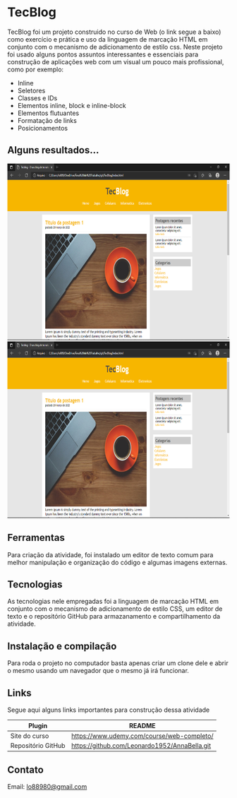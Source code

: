 # TecBlog


TecBlog foi um projeto construido no curso de Web (o link segue a baixo) como exercício e prática e uso da linguagem de marcação HTML em conjunto com o mecanismo de adicionamento de estilo css. Neste projeto foi usado alguns pontos assuntos interessantes e essenciais para construção de aplicações web com um visual um pouco mais profissional, como por exemplo:
  
  - Inline
  - Seletores
  - Classes e IDs
  - Elementos inline, block e inline-block
  - Elementos flutuantes
  - Formatação de links
  - Posicionamentos
  
  
 ## Alguns resultados...
 
<img src="https://github.com/Leonardo1952/TecBlog/blob/master/imagens/readme/home.png" height="400px">
<img src="https://github.com/Leonardo1952/TecBlog/blob/master/imagens/readme/home.png" height="400px">

## Ferramentas

Para criação da atividade, foi instalado um editor de texto comum para melhor manipulação e organização do código e algumas imagens externas.
  

## Tecnologias

As tecnologias nele empregadas foi a linguagem de marcação HTML em conjunto com o mecanismo de adicionamento de estilo CSS, um editor de texto e o repositório GitHub para armazanamento e compartilhamento da atividade.

## Instalação e compilação

Para roda o projeto no computador basta apenas criar um clone dele e abrir o mesmo usando um navegador que o mesmo já irá funcionar.

## Links

Segue aqui alguns links importantes para construção dessa atividade

| Plugin | README |
| ------ | ------ |
| Site do curso | https://www.udemy.com/course/web-completo/ |
| Repositório GitHub | https://github.com/Leonardo1952/AnnaBella.git |


## Contato

Email: lo88980@gmail.com
